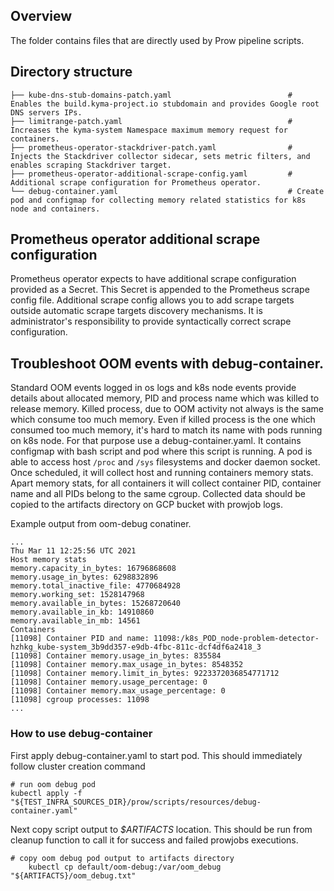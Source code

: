## Overview

The folder contains files that are directly used by Prow pipeline scripts.

## Directory structure

```
├── kube-dns-stub-domains-patch.yaml                          # Enables the build.kyma-project.io stubdomain and provides Google root DNS servers IPs.
├── limitrange-patch.yaml                                     # Increases the kyma-system Namespace maximum memory request for containers.
├── prometheus-operator-stackdriver-patch.yaml                # Injects the Stackdriver collector sidecar, sets metric filters, and enables scraping Stackdriver target.
├── prometheus-operator-additional-scrape-config.yaml         # Additional scrape configuration for Prometheus operator.
└── debug-container.yaml                                      # Create pod and configmap for collecting memory related statistics for k8s node and containers.
```

## Prometheus operator additional scrape configuration

Prometheus operator expects to have additional scrape configuration provided as a Secret. This Secret is appended to the Prometheus scrape config file.
Additional scrape config allows you to add scrape targets outside automatic scrape targets discovery mechanisms.
It is administrator's responsibility to provide syntactically correct scrape configuration.

## Troubleshoot OOM events with debug-container.

Standard OOM events logged in os logs and k8s node events provide details about allocated memory, PID and process name which was killed to release memory. Killed process, due to OOM activity not always is the same which consume too much memory. Even if killed process is the one which consumed too much memory, it's hard to match its name with pods running on k8s node. For that purpose use a debug-container.yaml. It contains configmap with bash script and pod where this script is running. A pod is able to access host `/proc` and `/sys` filesystems and docker daemon socket. Once scheduled, it will collect host and running containers memory stats. Apart memory stats, for all containers it will collect container PID, container name and all PIDs belong to the same cgroup. Collected data should be copied to the artifacts directory on GCP bucket with prowjob logs.

Example output from oom-debug conatiner.

```
...
Thu Mar 11 12:25:56 UTC 2021
Host memory stats
memory.capacity_in_bytes: 16796868608
memory.usage_in_bytes: 6298832896
memory.total_inactive_file: 4770684928
memory.working_set: 1528147968
memory.available_in_bytes: 15268720640
memory.available_in_kb: 14910860
memory.available_in_mb: 14561
Containers
[11098] Container PID and name: 11098:/k8s_POD_node-problem-detector-hzhkg_kube-system_3b9dd357-e9db-4fbc-811c-dcf4df6a2418_3
[11098] Container memory.usage_in_bytes: 835584
[11098] Container memory.max_usage_in_bytes: 8548352
[11098] Container memory.limit_in_bytes: 9223372036854771712
[11098] Container memory.usage_percentage: 0
[11098] Container memory.max_usage_percentage: 0
[11098] cgroup processes: 11098
...
```
### How to use debug-container

First apply debug-container.yaml to start pod. This should immediately follow cluster creation command
```
# run oom debug pod
kubectl apply -f "${TEST_INFRA_SOURCES_DIR}/prow/scripts/resources/debug-container.yaml"
```

Next copy script output to *$ARTIFACTS* location. This should be run from cleanup function to call it for success and failed prowjobs executions.
```
# copy oom debug pod output to artifacts directory
    kubectl cp default/oom-debug:/var/oom_debug "${ARTIFACTS}/oom_debug.txt"
```
